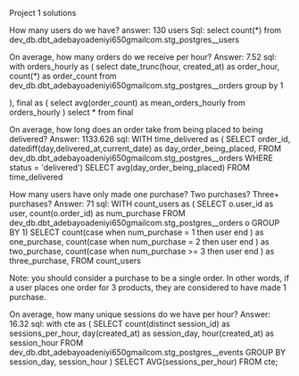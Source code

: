 Project 1 solutions


How many users do we have?
answer: 130 users
Sql:
select count(*) 
from dev_db.dbt_adebayoadeniyi650gmailcom.stg_postgres__users



On average, how many orders do we receive per hour?
Answer: 7.52
sql:
with
orders_hourly as (
select
date_trunc(hour, created_at) as order_hour,
count(*) as order_count
from dev_db.dbt_adebayoadeniyi650gmailcom.stg_postgres__orders 
group by 1

),
final as (
select
avg(order_count) as mean_orders_hourly
from orders_hourly
) 
select * from final




On average, how long does an order take from being placed to being delivered?
Answer: 1133.626
sql: 
WITH time_delivered as (
SELECT order_id, datediff(day,delivered_at,current_date) as day_order_being_placed, 
FROM dev_db.dbt_adebayoadeniyi650gmailcom.stg_postgres__orders
WHERE status = 'delivered')
SELECT avg(day_order_being_placed)
FROM time_delivered




How many users have only made one purchase? Two purchases? Three+ purchases?
Answer: 71
sql:
WITH count_users as (
SELECT o.user_id as user, count(o.order_id) as num_purchase
FROM dev_db.dbt_adebayoadeniyi650gmailcom.stg_postgres__orders o 
GROUP BY 1) 
SELECT  count(case when num_purchase = 1 then user end ) as one_purchase,
count(case when num_purchase = 2 then user end ) as two_purchase,
count(case when num_purchase >= 3 then user end ) as three_purchase,
FROM count_users



Note: you should consider a purchase to be a single order. In other words, if a user places one order for 3 products, they are considered to have made 1 purchase.

On average, how many unique sessions do we have per hour?
Answer: 16.32
sql:
with cte as 
(
SELECT 
    count(distinct session_id) as sessions_per_hour,
    day(created_at) as session_day,
    hour(created_at) as session_hour
  FROM dev_db.dbt_adebayoadeniyi650gmailcom.stg_postgres__events
  GROUP BY session_day, session_hour
)
SELECT 
  AVG(sessions_per_hour)
FROM cte;